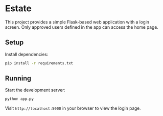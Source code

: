 # Estate

This project provides a simple Flask-based web application with a login
screen. Only approved users defined in the app can access the home page.

## Setup

Install dependencies:

```bash
pip install -r requirements.txt
```

## Running

Start the development server:

```bash
python app.py
```

Visit `http://localhost:5000` in your browser to view the login page.
